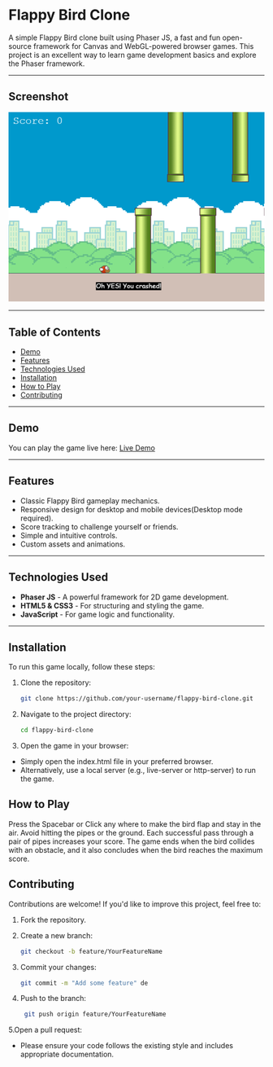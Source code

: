 # Flappy Bird Clone

A simple Flappy Bird clone built using Phaser JS, a fast and fun open-source framework for Canvas and WebGL-powered browser games. This project is an excellent way to learn game development basics and explore the Phaser framework.

---

## Screenshot

![Flappy Bird Clone Screenshot](assets/game-v1.png )  


---

## Table of Contents

- [Demo](#demo)
- [Features](#features)
- [Technologies Used](#technologies-used)
- [Installation](#installation)
- [How to Play](#how-to-play)
- [Contributing](#contributing)

---

## Demo

You can play the game live here: [Live Demo](https://ahmad-bradii.github.io/Flappy-Bird-Clone-/)  


---

## Features

- Classic Flappy Bird gameplay mechanics.
- Responsive design for desktop and mobile devices(Desktop mode required). 
- Score tracking to challenge yourself or friends.
- Simple and intuitive controls.
- Custom assets and animations.

---

## Technologies Used

- **Phaser JS** - A powerful framework for 2D game development.
- **HTML5 & CSS3** - For structuring and styling the game.
- **JavaScript** - For game logic and functionality.

---

## Installation

To run this game locally, follow these steps:

1. Clone the repository:

   ```bash
   git clone https://github.com/your-username/flappy-bird-clone.git


2. Navigate to the project directory:

   
   ```bash
   cd flappy-bird-clone

3. Open the game in your browser:

- Simply open the index.html file in your preferred browser.
- Alternatively, use a local server (e.g., live-server or http-server) to run the game.

## How to Play
Press the Spacebar or Click any where to make the bird flap and stay in the air.
Avoid hitting the pipes or the ground.
Each successful pass through a pair of pipes increases your score.
The game ends when the bird collides with an obstacle, and it also concludes when the bird reaches the maximum score.


## Contributing
Contributions are welcome! If you'd like to improve this project, feel free to:

1. Fork the repository.

2. Create a new branch:

   ```bash
   git checkout -b feature/YourFeatureName

3. Commit your changes:
   
   ```bash
   git commit -m "Add some feature" de

4. Push to the branch:
   ```bash
    git push origin feature/YourFeatureName

5.Open a pull request:

  - Please ensure your code follows the existing style and includes appropriate documentation.

  




 

